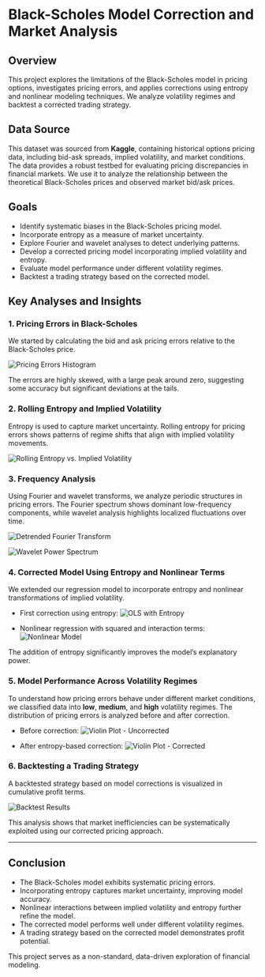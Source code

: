 # Black-Scholes Model Correction and Market Analysis

## Overview
This project explores the limitations of the Black-Scholes model in pricing options, investigates pricing errors, and applies corrections using entropy and nonlinear modeling techniques. We analyze volatility regimes and backtest a corrected trading strategy.

## Data Source
This dataset was sourced from **Kaggle**, containing historical options pricing data, including bid-ask spreads, implied volatility, and market conditions. The data provides a robust testbed for evaluating pricing discrepancies in financial markets. We use it to analyze the relationship between the theoretical Black-Scholes prices and observed market bid/ask prices.

## Goals
- Identify systematic biases in the Black-Scholes pricing model.
- Incorporate entropy as a measure of market uncertainty.
- Explore Fourier and wavelet analyses to detect underlying patterns.
- Develop a corrected pricing model incorporating implied volatility and entropy.
- Evaluate model performance under different volatility regimes.
- Backtest a trading strategy based on the corrected model.

## Key Analyses and Insights

### 1. Pricing Errors in Black-Scholes
We started by calculating the bid and ask pricing errors relative to the Black-Scholes price.

![Pricing Errors Histogram](images/Screenshot2025-03-08184256.png)

The errors are highly skewed, with a large peak around zero, suggesting some accuracy but significant deviations at the tails.

### 2. Rolling Entropy and Implied Volatility
Entropy is used to capture market uncertainty. Rolling entropy for pricing errors shows patterns of regime shifts that align with implied volatility movements.

![Rolling Entropy vs. Implied Volatility](images/Screenshot2025-03-08191210.png)

### 3. Frequency Analysis
Using Fourier and wavelet transforms, we analyze periodic structures in pricing errors. The Fourier spectrum shows dominant low-frequency components, while wavelet analysis highlights localized fluctuations over time.

![Detrended Fourier Transform](images/Screenshot2025-03-08191754.png)

![Wavelet Power Spectrum](images/Screenshot2025-03-08194807.png)

### 4. Corrected Model Using Entropy and Nonlinear Terms
We extended our regression model to incorporate entropy and nonlinear transformations of implied volatility.

- First correction using entropy:
  ![OLS with Entropy](images/Screenshot2025-03-08200440.png)

- Nonlinear regression with squared and interaction terms:
  ![Nonlinear Model](images/Screenshot2025-03-08200737.png)

The addition of entropy significantly improves the model’s explanatory power.

### 5. Model Performance Across Volatility Regimes
To understand how pricing errors behave under different market conditions, we classified data into **low**, **medium**, and **high** volatility regimes. The distribution of pricing errors is analyzed before and after correction.

- Before correction:
  ![Violin Plot - Uncorrected](images/Screenshot2025-03-08200948.png)

- After entropy-based correction:
  ![Violin Plot - Corrected](images/Screenshot2025-03-08201359.png)

### 6. Backtesting a Trading Strategy
A backtested strategy based on model corrections is visualized in cumulative profit terms.

![Backtest Results](images/Screenshot2025-03-08201545.png)

This analysis shows that market inefficiencies can be systematically exploited using our corrected pricing approach.


---


## Conclusion
- The Black-Scholes model exhibits systematic pricing errors.
- Incorporating entropy captures market uncertainty, improving model accuracy.
- Nonlinear interactions between implied volatility and entropy further refine the model.
- The corrected model performs well under different volatility regimes.
- A trading strategy based on the corrected model demonstrates profit potential.

This project serves as a non-standard, data-driven exploration of financial modeling. 